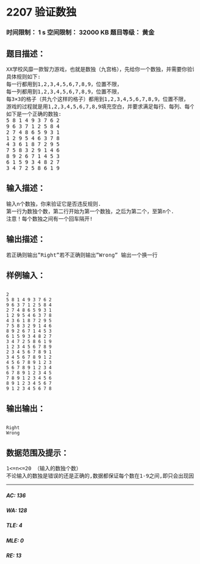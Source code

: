 # 2207 验证数独   
### 时间限制： 1 s     空间限制： 32000 KB     题目等级： 黄金  
## 题目描述：  

<pre>
XX学校风靡一款智力游戏，也就是数独（九宫格），先给你一个数独，并需要你验证是否符合规则。
具体规则如下:  
每一行都用到1,2,3,4,5,6,7,8,9，位置不限，  
每一列都用到1,2,3,4,5,6,7,8,9，位置不限，  
每3×3的格子（共九个这样的格子）都用到1,2,3,4,5,6,7,8,9，位置不限，  
游戏的过程就是用1,2,3,4,5,6,7,8,9填充空白，并要求满足每行、每列、每个九宫格都用到1,2,3,4,5,6,7,8,9。  
如下是一个正确的数独:  
5 8 1 4 9 3 7 6 2  
9 6 3 7 1 2 5 8 4  
2 7 4 8 6 5 9 3 1  
1 2 9 5 4 6 3 7 8  
4 3 6 1 8 7 2 9 5  
7 5 8 3 2 9 1 4 6  
8 9 2 6 7 1 4 5 3  
6 1 5 9 3 4 8 2 7  
3 4 7 2 5 8 6 1 9
</pre>
  
  
## 输入描述：  

<pre>
输入n个数独，你来验证它是否违反规则.  
第一行为数独个数，第二行开始为第一个数独，之后为第二个，至第n个.  
注意！每个数独之间有一个回车隔开!
</pre>
  
  
## 输出描述：  

<pre>
若正确则输出”Right”若不正确则输出”Wrong” 输出一个换一行
</pre>
  
  
## 样例输入：  

<pre><code>
2  
5 8 1 4 9 3 7 6 2  
9 6 3 7 1 2 5 8 4  
2 7 4 8 6 5 9 3 1  
1 2 9 5 4 6 3 7 8  
4 3 6 1 8 7 2 9 5  
7 5 8 3 2 9 1 4 6  
8 9 2 6 7 1 4 5 3  
6 1 5 9 3 4 8 2 7  
3 4 7 2 5 8 6 1 9
1 2 3 4 5 6 7 8 9  
2 3 4 5 6 7 8 9 1  
3 4 5 6 7 8 9 1 2  
4 5 6 7 8 9 1 2 3  
5 6 7 8 9 1 2 3 4  
6 7 8 9 1 2 3 4 5  
7 8 9 1 2 3 4 5 6  
8 9 1 2 3 4 5 6 7  
9 1 2 3 4 5 6 7 8
</code></pre>
  
  
## 输出输出：  

<pre><code>
Right  
Wrong
</code></pre>
  
  
## 数据范围及提示：  

<pre>
1<=n<=20 （输入的数独个数）  
不论输入的数独是错误的还是正确的,数据都保证每个数在1-9之间,即只会出现因为有相同的数而导致违反规则,而不会因为数字超出了1-9的范围而违反规则.
</pre>
  
  
***  

##### AC: 136  
##### WA: 128  
##### TLE: 4  
##### MLE: 0  
##### RE: 13  
